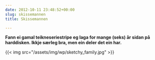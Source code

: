 ```yaml
---
date: 2012-10-11 23:48:52+00:00
slug: skissemannen
title: Skissemannen

---
```


**Fann ei gamal teikneseriestripe eg laga for mange (seks) år sidan på harddisken. Ikkje særleg bra, men ein deler det ein har.**


{{< img src="/assets/img/wp/sketchy_family.jpg" >}}
